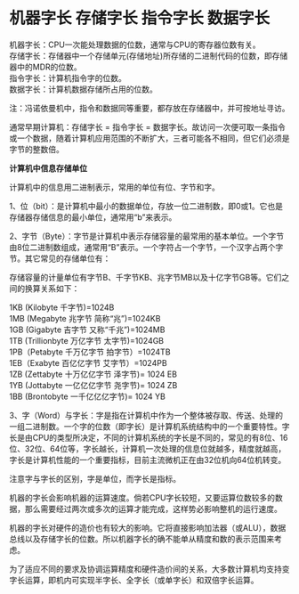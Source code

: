# 机器字长 存储字长 指令字长 数据字长

机器字长：CPU一次能处理数据的位数，通常与CPU的寄存器位数有关。\
存储字长：存储器中一个存储单元(存储地址)所存储的二进制代码的位数，即存储器中的MDR的位数。\
指令字长：计算机指令字的位数。\
数据字长：计算机数据存储所占用的位数。

注：冯诺依曼机中，指令和数据同等重要，都存放在存储器中，并可按地址寻访。

通常早期计算机：存储字长 = 指令字长 = 数据字长。故访问一次便可取一条指令或一个数据，随着计算机应用范围的不断扩大，三者可能各不相同，但它们必须是字节的整数倍。

**计算机中信息存储单位**&#x20;

计算机中的信息用二进制表示，常用的单位有位、字节和字。

1、位（bit）：是计算机中最小的数据单位，存放一位二进制数，即0或1。它也是存储器存储信息的最小单位，通常用“b”来表示。

2、字节（Byte）：字节是计算机中表示存储容量的最常用的基本单位。一个字节由8位二进制数组成，通常用“B”表示。一个字符占一个字节，一个汉字占两个字节。其它常见的存储单位有：

存储容量的计量单位有字节B、千字节KB、兆字节MB以及十亿字节GB等。它们之间的换算关系如下：

1KB (Kilobyte 千字节)=1024B\
1MB (Megabyte 兆字节 简称“兆”)=1024KB\
1GB (Gigabyte 吉字节 又称“千兆”)=1024MB\
1TB (Trillionbyte 万亿字节 太字节)=1024GB \
1PB（Petabyte 千万亿字节 拍字节）=1024TB\
1EB（Exabyte 百亿亿字节 艾字节）=1024PB\
1ZB (Zettabyte 十万亿亿字节 泽字节)= 1024 EB\
1YB (Jottabyte 一亿亿亿字节 尧字节)= 1024 ZB\
1BB (Brontobyte 一千亿亿亿字节)= 1024 YB

3、字（Word）与字长：字是指在计算机中作为一个整体被存取、传送、处理的一组二进制数。一个字的位数（即字长）是计算机系统结构中的一个重要特性。字长是由CPU的类型所决定，不同的计算机系统的字长是不同的，常见的有8位、16位、32位、64位等，字长越长，计算机一次处理的信息位就越多，精度就越高，字长是计算机性能的一个重要指标，目前主流微机正在由32位机向64位机转变。

&#x20;    注意字与字长的区别，字是单位，而字长是指标。

机器的字长会影响机器的运算速度。倘若CPU字长较短，又要运算位数较多的数据，那么需要经过两次或多次的运算才能完成，这样势必影响整机的运行速度。

机器的字长对硬件的造价也有较大的影响。它将直接影响加法器（或ALU），数据总线以及存储字长的位数。所以机器字长的确不能单从精度和数的表示范围来考虑。

为了适应不同的要求及协调运算精度和硬件造价间的关系，大多数计算机均支持变字长运算，即机内可实现半字长、全字长（或单字长）和双倍字长运算。
